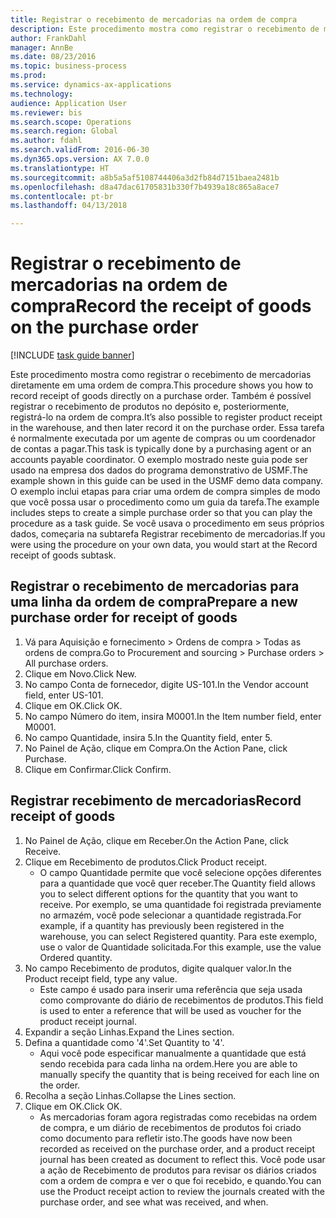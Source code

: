 ```yaml
--- 
title: Registrar o recebimento de mercadorias na ordem de compra
description: Este procedimento mostra como registrar o recebimento de mercadorias diretamente em uma ordem de compra.
author: FrankDahl
manager: AnnBe
ms.date: 08/23/2016
ms.topic: business-process
ms.prod: 
ms.service: dynamics-ax-applications
ms.technology: 
audience: Application User
ms.reviewer: bis
ms.search.scope: Operations
ms.search.region: Global
ms.author: fdahl
ms.search.validFrom: 2016-06-30
ms.dyn365.ops.version: AX 7.0.0
ms.translationtype: HT
ms.sourcegitcommit: a8b5a5af5108744406a3d2fb84d7151baea2481b
ms.openlocfilehash: d8a47dac61705831b330f7b4939a18c865a8ace7
ms.contentlocale: pt-br
ms.lasthandoff: 04/13/2018

---
```

# <a name="record-the-receipt-of-goods-on-the-purchase-order"></a><span data-ttu-id="02006-103">Registrar o recebimento de mercadorias na ordem de compra</span><span class="sxs-lookup"><span data-stu-id="02006-103">Record the receipt of goods on the purchase order</span></span>

[!INCLUDE [task guide banner](../../includes/task-guide-banner.md)]

<span data-ttu-id="02006-104">Este procedimento mostra como registrar o recebimento de mercadorias diretamente em uma ordem de compra.</span><span class="sxs-lookup"><span data-stu-id="02006-104">This procedure shows you how to record receipt of goods directly on a purchase order.</span></span> <span data-ttu-id="02006-105">Também é possível registrar o recebimento de produtos no depósito e, posteriormente, registrá-lo na ordem de compra.</span><span class="sxs-lookup"><span data-stu-id="02006-105">It’s also possible to register product receipt in the warehouse, and then later record it on the purchase order.</span></span> <span data-ttu-id="02006-106">Essa tarefa é normalmente executada por um agente de compras ou um coordenador de contas a pagar.</span><span class="sxs-lookup"><span data-stu-id="02006-106">This task is typically done by a purchasing agent or an accounts payable coordinator.</span></span> <span data-ttu-id="02006-107">O exemplo mostrado neste guia pode ser usado na empresa dos dados do programa demonstrativo de USMF.</span><span class="sxs-lookup"><span data-stu-id="02006-107">The example shown in this guide can be used in the USMF demo data company.</span></span> <span data-ttu-id="02006-108">O exemplo inclui etapas para criar uma ordem de compra simples de modo que você possa usar o procedimento como um guia da tarefa.</span><span class="sxs-lookup"><span data-stu-id="02006-108">The example includes steps to create a simple purchase order so that you can play the procedure as a task guide.</span></span> <span data-ttu-id="02006-109">Se você usava o procedimento em seus próprios dados, começaria na subtarefa Registrar recebimento de mercadorias.</span><span class="sxs-lookup"><span data-stu-id="02006-109">If you were using the procedure on your own data, you would start at the Record receipt of goods subtask.</span></span>


## <a name="prepare-a-new-purchase-order-for-receipt-of-goods"></a><span data-ttu-id="02006-110">Registrar o recebimento de mercadorias para uma linha da ordem de compra</span><span class="sxs-lookup"><span data-stu-id="02006-110">Prepare a new purchase order for receipt of goods</span></span>
1. <span data-ttu-id="02006-111">Vá para Aquisição e fornecimento > Ordens de compra > Todas as ordens de compra.</span><span class="sxs-lookup"><span data-stu-id="02006-111">Go to Procurement and sourcing > Purchase orders > All purchase orders.</span></span>
2. <span data-ttu-id="02006-112">Clique em Novo.</span><span class="sxs-lookup"><span data-stu-id="02006-112">Click New.</span></span>
3. <span data-ttu-id="02006-113">No campo Conta de fornecedor, digite US-101.</span><span class="sxs-lookup"><span data-stu-id="02006-113">In the Vendor account field, enter US-101.</span></span>
4. <span data-ttu-id="02006-114">Clique em OK.</span><span class="sxs-lookup"><span data-stu-id="02006-114">Click OK.</span></span>
5. <span data-ttu-id="02006-115">No campo Número do item, insira M0001.</span><span class="sxs-lookup"><span data-stu-id="02006-115">In the Item number field, enter M0001.</span></span>
6. <span data-ttu-id="02006-116">No campo Quantidade, insira 5.</span><span class="sxs-lookup"><span data-stu-id="02006-116">In the Quantity field, enter 5.</span></span>
7. <span data-ttu-id="02006-117">No Painel de Ação, clique em Compra.</span><span class="sxs-lookup"><span data-stu-id="02006-117">On the Action Pane, click Purchase.</span></span>
8. <span data-ttu-id="02006-118">Clique em Confirmar.</span><span class="sxs-lookup"><span data-stu-id="02006-118">Click Confirm.</span></span>

## <a name="record-receipt-of-goods"></a><span data-ttu-id="02006-119">Registrar recebimento de mercadorias</span><span class="sxs-lookup"><span data-stu-id="02006-119">Record receipt of goods</span></span>
1. <span data-ttu-id="02006-120">No Painel de Ação, clique em Receber.</span><span class="sxs-lookup"><span data-stu-id="02006-120">On the Action Pane, click Receive.</span></span>
2. <span data-ttu-id="02006-121">Clique em Recebimento de produtos.</span><span class="sxs-lookup"><span data-stu-id="02006-121">Click Product receipt.</span></span>
    * <span data-ttu-id="02006-122">O campo Quantidade permite que você selecione opções diferentes para a quantidade que você quer receber.</span><span class="sxs-lookup"><span data-stu-id="02006-122">The Quantity field allows you to select different options for the quantity that you want to receive.</span></span> <span data-ttu-id="02006-123">Por exemplo, se uma quantidade foi registrada previamente no armazém, você pode selecionar a quantidade registrada.</span><span class="sxs-lookup"><span data-stu-id="02006-123">For example, if a quantity has previously been registered in the warehouse, you can select Registered quantity.</span></span>  <span data-ttu-id="02006-124">Para este exemplo, use o valor de Quantidade solicitada.</span><span class="sxs-lookup"><span data-stu-id="02006-124">For this example, use the value Ordered quantity.</span></span>   
3. <span data-ttu-id="02006-125">No campo Recebimento de produtos, digite qualquer valor.</span><span class="sxs-lookup"><span data-stu-id="02006-125">In the Product receipt field, type any value.</span></span>
    * <span data-ttu-id="02006-126">Este campo é usado para inserir uma referência que seja usada como comprovante do diário de recebimentos de produtos.</span><span class="sxs-lookup"><span data-stu-id="02006-126">This field is used to enter a reference that will be used as voucher for the product receipt journal.</span></span>  
4. <span data-ttu-id="02006-127">Expandir a seção Linhas.</span><span class="sxs-lookup"><span data-stu-id="02006-127">Expand the Lines section.</span></span>
5. <span data-ttu-id="02006-128">Defina a quantidade como '4'.</span><span class="sxs-lookup"><span data-stu-id="02006-128">Set Quantity to '4'.</span></span>
    * <span data-ttu-id="02006-129">Aqui você pode especificar manualmente a quantidade que está sendo recebida para cada linha na ordem.</span><span class="sxs-lookup"><span data-stu-id="02006-129">Here you are able to manually specify the quantity that is being received for each line on the order.</span></span>  
6. <span data-ttu-id="02006-130">Recolha a seção Linhas.</span><span class="sxs-lookup"><span data-stu-id="02006-130">Collapse the Lines section.</span></span>
7. <span data-ttu-id="02006-131">Clique em OK.</span><span class="sxs-lookup"><span data-stu-id="02006-131">Click OK.</span></span>
    * <span data-ttu-id="02006-132">As mercadorias foram agora registradas como recebidas na ordem de compra, e um diário de recebimentos de produtos foi criado como documento para refletir isto.</span><span class="sxs-lookup"><span data-stu-id="02006-132">The goods have now been recorded as received on the purchase order, and a product receipt journal has been created as document to reflect this.</span></span> <span data-ttu-id="02006-133">Você pode usar a ação de Recebimento de produtos para revisar os diários criados com a ordem de compra e ver o que foi recebido, e quando.</span><span class="sxs-lookup"><span data-stu-id="02006-133">You can use the Product receipt action to review the journals created with the purchase order, and see what was received, and when.</span></span>  


